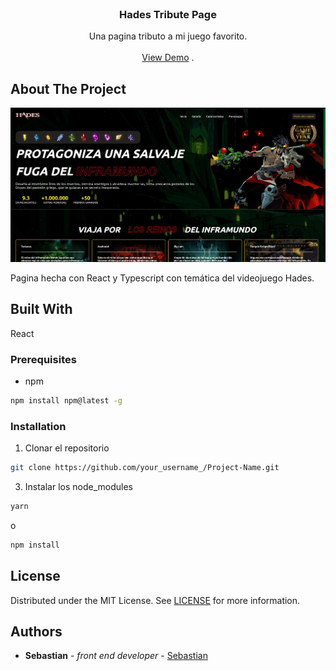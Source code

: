 <br/>
<p align="center">
  <h3 align="center">Hades Tribute Page</h3>

  <p align="center">
    Una pagina tributo a mi juego favorito.
    <br/>
    <br/>
    <a href="https://github.com/Sebmm3010/hades-tribute-page">View Demo</a>
    .
  </p>
</p>



## About The Project

![Screen Shot](public/muestra.png)

Pagina hecha con React y Typescript con temática del videojuego Hades. 

## Built With

React

### Prerequisites

* npm

```sh
npm install npm@latest -g
```

### Installation

1. Clonar el repositorio

```sh
git clone https://github.com/your_username_/Project-Name.git
```

3. Instalar los node_modules

```sh
yarn
```
o
```sh
npm install
```

## License

Distributed under the MIT License. See [LICENSE](https://github.com/Sebmm3010/hades-tribute-page/blob/main/LICENSE.md) for more information.

## Authors

* **Sebastian** - *front end developer* - [Sebastian](https://github.com/Sebmm3010)
